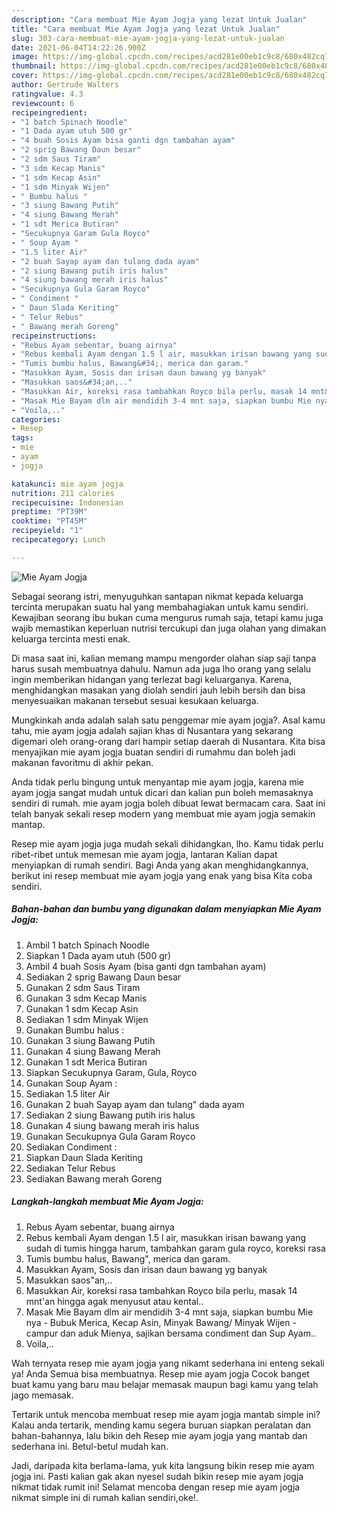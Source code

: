 ```yaml
---
description: "Cara membuat Mie Ayam Jogja yang lezat Untuk Jualan"
title: "Cara membuat Mie Ayam Jogja yang lezat Untuk Jualan"
slug: 303-cara-membuat-mie-ayam-jogja-yang-lezat-untuk-jualan
date: 2021-06-04T14:22:26.900Z
image: https://img-global.cpcdn.com/recipes/acd281e00eb1c9c8/680x482cq70/mie-ayam-jogja-foto-resep-utama.jpg
thumbnail: https://img-global.cpcdn.com/recipes/acd281e00eb1c9c8/680x482cq70/mie-ayam-jogja-foto-resep-utama.jpg
cover: https://img-global.cpcdn.com/recipes/acd281e00eb1c9c8/680x482cq70/mie-ayam-jogja-foto-resep-utama.jpg
author: Gertrude Walters
ratingvalue: 4.3
reviewcount: 6
recipeingredient:
- "1 batch Spinach Noodle"
- "1 Dada ayam utuh 500 gr"
- "4 buah Sosis Ayam bisa ganti dgn tambahan ayam"
- "2 sprig Bawang Daun besar"
- "2 sdm Saus Tiram"
- "3 sdm Kecap Manis"
- "1 sdm Kecap Asin"
- "1 sdm Minyak Wijen"
- " Bumbu halus "
- "3 siung Bawang Putih"
- "4 siung Bawang Merah"
- "1 sdt Merica Butiran"
- "Secukupnya Garam Gula Royco"
- " Soup Ayam "
- "1.5 liter Air"
- "2 buah Sayap ayam dan tulang dada ayam"
- "2 siung Bawang putih iris halus"
- "4 siung bawang merah iris halus"
- "Secukupnya Gula Garam Royco"
- " Condiment "
- " Daun Slada Keriting"
- " Telur Rebus"
- " Bawang merah Goreng"
recipeinstructions:
- "Rebus Ayam sebentar, buang airnya"
- "Rebus kembali Ayam dengan 1.5 l air, masukkan irisan bawang yang sudah di tumis hingga harum, tambahkan garam gula royco, koreksi rasa"
- "Tumis bumbu halus, Bawang&#34;, merica dan garam."
- "Masukkan Ayam, Sosis dan irisan daun bawang yg banyak"
- "Masukkan saos&#34;an,.."
- "Masukkan Air, koreksi rasa tambahkan Royco bila perlu, masak 14 mnt&#39;an hingga agak menyusut atau kental.."
- "Masak Mie Bayam dlm air mendidih 3-4 mnt saja, siapkan bumbu Mie nya - Bubuk Merica, Kecap Asin, Minyak Bawang/ Minyak Wijen - campur dan aduk Mienya, sajikan bersama condiment dan Sup Ayam.."
- "Voila,.."
categories:
- Resep
tags:
- mie
- ayam
- jogja

katakunci: mie ayam jogja 
nutrition: 211 calories
recipecuisine: Indonesian
preptime: "PT39M"
cooktime: "PT45M"
recipeyield: "1"
recipecategory: Lunch

---
```



![Mie Ayam Jogja](https://img-global.cpcdn.com/recipes/acd281e00eb1c9c8/680x482cq70/mie-ayam-jogja-foto-resep-utama.jpg)

Sebagai seorang istri, menyuguhkan santapan nikmat kepada keluarga tercinta merupakan suatu hal yang membahagiakan untuk kamu sendiri. Kewajiban seorang ibu bukan cuma mengurus rumah saja, tetapi kamu juga wajib memastikan keperluan nutrisi tercukupi dan juga olahan yang dimakan keluarga tercinta mesti enak.

Di masa  saat ini, kalian memang mampu mengorder olahan siap saji tanpa harus susah membuatnya dahulu. Namun ada juga lho orang yang selalu ingin memberikan hidangan yang terlezat bagi keluarganya. Karena, menghidangkan masakan yang diolah sendiri jauh lebih bersih dan bisa menyesuaikan makanan tersebut sesuai kesukaan keluarga. 



Mungkinkah anda adalah salah satu penggemar mie ayam jogja?. Asal kamu tahu, mie ayam jogja adalah sajian khas di Nusantara yang sekarang digemari oleh orang-orang dari hampir setiap daerah di Nusantara. Kita bisa menyajikan mie ayam jogja buatan sendiri di rumahmu dan boleh jadi makanan favoritmu di akhir pekan.

Anda tidak perlu bingung untuk menyantap mie ayam jogja, karena mie ayam jogja sangat mudah untuk dicari dan kalian pun boleh memasaknya sendiri di rumah. mie ayam jogja boleh dibuat lewat bermacam cara. Saat ini telah banyak sekali resep modern yang membuat mie ayam jogja semakin mantap.

Resep mie ayam jogja juga mudah sekali dihidangkan, lho. Kamu tidak perlu ribet-ribet untuk memesan mie ayam jogja, lantaran Kalian dapat menyiapkan di rumah sendiri. Bagi Anda yang akan menghidangkannya, berikut ini resep membuat mie ayam jogja yang enak yang bisa Kita coba sendiri.

<!--inarticleads1-->

##### Bahan-bahan dan bumbu yang digunakan dalam menyiapkan Mie Ayam Jogja:

1. Ambil 1 batch Spinach Noodle
1. Siapkan 1 Dada ayam utuh (500 gr)
1. Ambil 4 buah Sosis Ayam (bisa ganti dgn tambahan ayam)
1. Sediakan 2 sprig Bawang Daun besar
1. Gunakan 2 sdm Saus Tiram
1. Gunakan 3 sdm Kecap Manis
1. Gunakan 1 sdm Kecap Asin
1. Sediakan 1 sdm Minyak Wijen
1. Gunakan  Bumbu halus :
1. Gunakan 3 siung Bawang Putih
1. Gunakan 4 siung Bawang Merah
1. Gunakan 1 sdt Merica Butiran
1. Siapkan Secukupnya Garam, Gula, Royco
1. Gunakan  Soup Ayam :
1. Sediakan 1.5 liter Air
1. Gunakan 2 buah Sayap ayam dan tulang&#34; dada ayam
1. Sediakan 2 siung Bawang putih iris halus
1. Gunakan 4 siung bawang merah iris halus
1. Gunakan Secukupnya Gula Garam Royco
1. Sediakan  Condiment :
1. Siapkan  Daun Slada Keriting
1. Sediakan  Telur Rebus
1. Sediakan  Bawang merah Goreng




<!--inarticleads2-->

##### Langkah-langkah membuat Mie Ayam Jogja:

1. Rebus Ayam sebentar, buang airnya
1. Rebus kembali Ayam dengan 1.5 l air, masukkan irisan bawang yang sudah di tumis hingga harum, tambahkan garam gula royco, koreksi rasa
1. Tumis bumbu halus, Bawang&#34;, merica dan garam.
1. Masukkan Ayam, Sosis dan irisan daun bawang yg banyak
1. Masukkan saos&#34;an,..
1. Masukkan Air, koreksi rasa tambahkan Royco bila perlu, masak 14 mnt&#39;an hingga agak menyusut atau kental..
1. Masak Mie Bayam dlm air mendidih 3-4 mnt saja, siapkan bumbu Mie nya - Bubuk Merica, Kecap Asin, Minyak Bawang/ Minyak Wijen - campur dan aduk Mienya, sajikan bersama condiment dan Sup Ayam..
1. Voila,..




Wah ternyata resep mie ayam jogja yang nikamt sederhana ini enteng sekali ya! Anda Semua bisa membuatnya. Resep mie ayam jogja Cocok banget buat kamu yang baru mau belajar memasak maupun bagi kamu yang telah jago memasak.

Tertarik untuk mencoba membuat resep mie ayam jogja mantab simple ini? Kalau anda tertarik, mending kamu segera buruan siapkan peralatan dan bahan-bahannya, lalu bikin deh Resep mie ayam jogja yang mantab dan sederhana ini. Betul-betul mudah kan. 

Jadi, daripada kita berlama-lama, yuk kita langsung bikin resep mie ayam jogja ini. Pasti kalian gak akan nyesel sudah bikin resep mie ayam jogja nikmat tidak rumit ini! Selamat mencoba dengan resep mie ayam jogja nikmat simple ini di rumah kalian sendiri,oke!.

